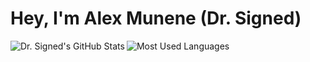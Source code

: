 <h1> Hey, I'm Alex Munene (Dr. Signed)</h1>

<img src='https://github-readme-stats.vercel.app/api?username=drsigned&show_icons=true&count_private=true&line_height=40&include_all_commits=true&hide_border=true&bg_color=0D1117&text_color=C9D1D9' align="left" alt="Dr. Signed's GitHub Stats"/>
<img src='https://github-readme-stats.vercel.app/api/top-langs/?username=drsigned&hide_langs_below=4&include_all_commits=true&hide_border=true&bg_color=0D1117&text_color=C9D1D9' alt="Most Used Languages"/>
